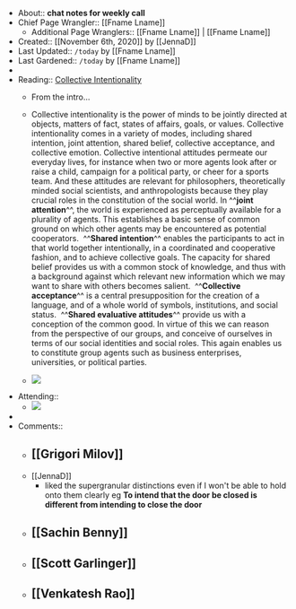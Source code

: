 - About:: __chat notes for weekly call__
- Chief Page Wrangler:: [[Fname Lname]]
    - Additional Page Wranglers:: [[Fname Lname]] | [[Fname Lname]]
- Created:: [[November 6th, 2020]] by [[JennaD]]
- Last Updated:: `/today` by [[Fname Lname]]
- Last Gardened:: `/today` by [[Fname Lname]]
- 
- Reading:: [Collective Intentionality](https://plato.stanford.edu/entries/collective-intentionality/#toc)
    - From the intro... 

    - Collective intentionality is the power of minds to be jointly directed at objects, matters of fact, states of affairs, goals, or values. Collective intentionality comes in a variety of modes, including shared intention, joint attention, shared belief, collective acceptance, and collective emotion. Collective intentional attitudes permeate our everyday lives, for instance when two or more agents look after or raise a child, campaign for a political party, or cheer for a sports team. And these attitudes are relevant for philosophers, theoretically minded social scientists, and anthropologists because they play crucial roles in the constitution of the social world. 
In ^^__joint attention__^^, the world is experienced as perceptually available for a plurality of agents. This establishes a basic sense of common ground on which other agents may be encountered as potential cooperators. 
^^__Shared intention__^^ enables the participants to act in that world together intentionally, in a coordinated and cooperative fashion, and to achieve collective goals. The capacity for shared belief provides us with a common stock of knowledge, and thus with a background against which relevant new information which we may want to share with others becomes salient. 
^^__Collective acceptance__^^ is a central presupposition for the creation of a language, and of a whole world of symbols, institutions, and social status. 
^^__Shared evaluative attitudes__^^ provide us with a conception of the common good. In virtue of this we can reason from the perspective of our groups, and conceive of ourselves in terms of our social identities and social roles. This again enables us to constitute group agents such as business enterprises, universities, or political parties.
    - ![](https://firebasestorage.googleapis.com/v0/b/firescript-577a2.appspot.com/o/imgs%2Fapp%2FArtOfGig%2FMO7erlf6e4.png?alt=media&token=ac06bf23-4494-43ef-a141-b33c5546e5fc)
- Attending::
    - ![](https://firebasestorage.googleapis.com/v0/b/firescript-577a2.appspot.com/o/imgs%2Fapp%2FArtOfGig%2FieIpJ1JVh6.png?alt=media&token=fbdb3071-41be-4f99-8afa-7cdb68f917b0)
- 
- Comments::
    - [[Grigori Milov]]
        - 
    - [[JennaD]]
        - liked the supergranular distinctions even if I won't be able to hold onto them clearly eg
__To intend that the door be closed is different from intending to close the door__
    - [[Sachin Benny]]
        - 
    - [[Scott Garlinger]]
        - 
    - [[Venkatesh Rao]]
        - 
